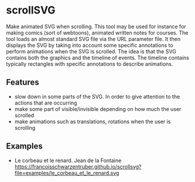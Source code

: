# scrollSVG

Make animated SVG when scrolling. This tool may be used for instance for making comics (sort of webtoons), animated written notes for courses. The tool loads an almost standard SVG file  via the URL parameter file. It then displays the SVG by taking into account some specific annotations to perform animations when the SVG is scrolled. The idea is that the SVG contains both the graphics and the timeline of events. The timeline contains typically rectangles with specific annotations to describe animations.

## Features

- slow down in some parts of the SVG. In order to give attention to the actions that are occurring
- make some part of visible/invisible depending on how much the user scrolled
- make animations such as translations, rotations when the user is scrolling

## Examples

- Le corbeau et le renard. Jean de la Fontaine https://francoisschwarzentruber.github.io/scrollsvg?file=examples/le_corbeau_et_le_renard.svg
